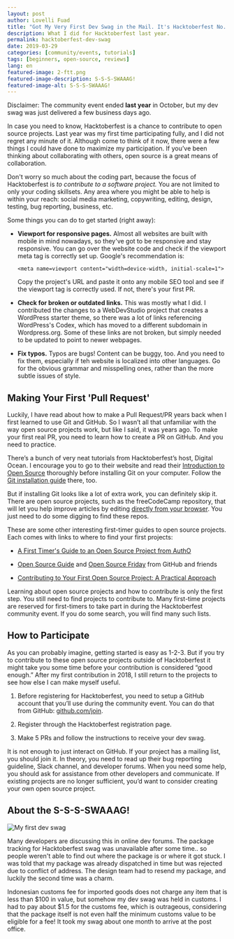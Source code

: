 ```yaml
---
layout: post
author: Lovelli Fuad
title: "Got My Very First Dev Swag in the Mail. It's Hacktoberfest No. 5!"
description: What I did for Hacktoberfest last year. 
permalink: hacktoberfest-dev-swag
date: 2019-03-29
categories: [community/events, tutorials]
tags: [beginners, open-source, reviews]
lang: en
featured-image: 2-ftt.png
featured-image-description: S-S-S-SWAAAG!
featured-image-alt: S-S-S-SWAAAG!
---
```

Disclaimer: The community event ended **last year** in October, but my dev swag was just delivered a few business days ago.

In case you need to know, Hacktoberfest is a chance to contribute to open source projects. 
Last year was my first time participating fully, and I did not regret any minute of it. 
Although come to think of it now, there were a few things I could have done to maximize my participation. 
If you’ve been thinking about collaborating with others, open source is a great means of collaboration. 

Don't worry so much about the coding part, because the focus of Hacktoberfest is *to contribute to a software project.* 
You are not limited to only your coding skillsets. Any area where you might be able to help is within your reach: social media marketing, copywriting, editing, design, testing, bug reporting, business, etc. 

Some things you can do to get started (right away):

* **Viewport for responsive pages.** Almost all websites are built with mobile in mind nowadays, so they've got to be responsive and stay responsive. You can go over the website code and check if the viewport meta tag is correctly set up. Google's recommendation is: 

  ```<meta name=viewport content="width=device-width, initial-scale=1">```

  Copy the project's URL and paste it onto any mobile SEO tool and see if the viewport tag is correctly used. If not, there's your first PR. 

* **Check for broken or outdated links.** This was mostly what I did. I contributed the changes to a WebDevStudio project that creates a WordPress starter theme, so there was a lot of links referencing WordPress's Codex, which has moved to a different subdomain in Wordpress.org. Some of these links are not broken, but simply needed to be updated to point to newer webpages. 

* **Fix typos.** Typos are bugs! Content can be buggy, too. And you need to fix them, especially if teh website is localized into other languages. Go for the obvious grammar and misspelling ones, rather than the more subtle issues of style. 

## Making Your First 'Pull Request'

Luckily, I have read about how to make a Pull Request/PR years back when I first learned to use Git and GitHub. So I wasn’t all that unfamiliar with the way open source projects work, but like I said, it was years ago. To make your first real PR, you need to learn how to create a PR on GitHub. And you need to practice. 

There’s a bunch of very neat tutorials from Hacktoberfest’s host, Digital Ocean. I encourage you to go to their website and read their [Introduction to Open Source](https://www.digitalocean.com/community/tutorial_series/an-introduction-to-open-source) thoroughly before installing Git on your computer. Follow the [Git installation guide](https://www.digitalocean.com/community/tutorials/how-to-contribute-to-open-source-getting-started-with-git#contributing-to-open-source-projects) there, too. 

But if installing Git looks like a lot of extra work, you can definitely skip it. There are open source projects, such as the freeCodeCamp repository, that will let you help improve articles by editing [directly from your browser](decamp.org/hacktoberfest-2018-how-you-can-get-your-free-shirt-even-if-youre-new-to-coding-96080dd0b01b). You just need to do some digging to find these repos. 

These are some other interesting first-timer guides to open source projects. Each comes with links to where to find your first projects:

* [A First Timer's Guide to an Open Source Project from AuthO](https://auth0.com/blog/a-first-timers-guide-to-an-open-source-project/)

* [Open Source Guide](https://opensource.guide/) and [Open Source Friday](https://opensourcefriday.com/#participate) from GitHub and friends

* [Contributing to Your First Open Source Project: A Practical Approach](https://blog.devcenter.co/contributing-to-your-first-open-source-project-a-practical-approach-1928c4cbdae)

Learning about open source projects and how to contribute is only the first step. You still need to find projects to contribute to. Many first-time projects are reserved for first-timers to take part in during the Hacktoberfest community event. If you do some search, you will find many such lists. 

## How to Participate

As you can probably imagine, getting started is easy as 1-2-3. But if you try to contribute to these open source projects outside of Hacktoberfest it might take you some time before your contribution is considered “good enough.” After my first contribution in 2018, I still return to the projects to see how else I can make myself useful.  

1.	Before registering for Hacktoberfest, you need to setup a GitHub account that you’ll use during the community event. You can do that from GitHub: [github.com/join](https://github.com/join).

2.	Register through the Hacktoberfest registration page. 

3.	Make 5 PRs and follow the instructions to receive your dev swag. 

It is not enough to just interact on GitHub. If your project has a mailing list, you should join it. In theory, you need to read up their bug reporting guideline, Slack channel, and developer forums. When you need some help, you should ask for assistance from other developers and communicate. If existing projects are no longer sufficient, you’d want to consider creating your own open source project.

## About the S-S-S-SWAAAG!

![My first dev swag](assets/image/2-ftt.png)

Many developers are discussing this in online dev forums. The package tracking for Hacktoberfest swag was unavailable after some time.. so people weren't able to find out where the package is or where it got stuck. I was told that my package was already dispatched in time but was rejected due to conflict of address. The design team had to resend my package, and luckily the second time was a charm. 

Indonesian customs fee for imported goods does not charge any item that is less than $100 in value, but somehow my dev swag was held in customs. I had to pay about $1.5 for the customs fee, which is outrageous, considering that the package itself is not even half the minimum customs value to be eligible for a fee! It took my swag about one month to arrive at the post office.  
